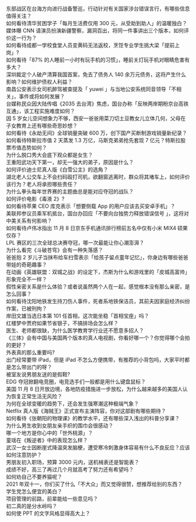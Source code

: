 东部战区在台海方向进行战备警巡，行动针对有关国家涉台错误言行，有哪些信息值得关注？  
如何看待清华贫困学子「每月生活费仅用 300 元，从受助到助人」的温暖独白？  
媒体曝 CNN 请演员扮演新疆警察，漏洞百出，将同一件事讲出三个版本，如何评价这一行为？  
如何看待成都一学校食堂人员变黄码无法返校，烹饪专业学生挑大梁「提前上岗」?  
如何看待「87% 的人睡前一小时有玩手机的习惯」，睡前关灯玩手机对眼睛危害有多大？  
深圳裁定个人破产清算我国首案，免去了债务人 140 余万元债务，这将产生什么影响？如何维护债权人利益？  
南昌公安表示女司机醉驾被查提及「 yuwei 」与当地公安系统同音领导「不相关」，事件或将如何发展？  
台媒称民众因大陆传唱《2035 去台湾》焦虑，国台办称「反映两岸期盼京台高铁互通」，该工程实施难度如何？  
因 5 岁女儿空间想象力不够，西安一爸爸用菜刀切土豆教女儿立体几何，父母在子女教育上还有哪些奇思妙想？  
如何看待《永劫无间》全球销量突破 600 万，创下国产买断制游戏销量新纪录？  
如何看待特斯拉市值 2 天蒸发 1.3 万亿，马斯克弟弟抢先套现 7 亿元？特斯拉股票市值态势如何？  
为什么脱口秀大会底下观众都是女生？  
王重阳武功天下第一，却无一强大的弟子，原因是什么？  
如何评价迪士尼真人版《白雪公主》的选角？  
湖北老人公交车上不会扫码殴打司机，欲翻窗逃离时，群众将其堵车上，如何评价该行为？老人将承担哪些责任？  
为什么拳头每年世界赛的主题曲总是能对应夺冠的战队？  
如何评价电影《毒液 2》?  
如何看待苹果 CEO 库克表示「想要侧载 App 的用户应该去买安卓手机」？  
美联邦参议员乘军机抵台，国台办回应「不要向台独势力释放错误信号 」，这将对中美关系有何影响？  
如何看待卢伟冰指出 11 月 8 日京东手机通讯排行榜前五名中仅有小米 MIX4 硕果仅存？  
LPL 赛区的三次全球总决赛夺冠，哪一次最能让你心潮澎湃？  
为什么看完《斗破苍穹》会有一种失落感？  
爸爸抱 2 岁儿子当抹布给车扫雪表示「给孩子留点童年记忆」，你身边有哪些爸爸带娃的奇葩趣事？  
在动画《英雄联盟：双城之战》的设定下，杰斯为什么和游戏里的「皮城高富帅」形象完全不一样？  
假性亲密关系是什么体验？或者说虽然两个人在一起，感觉根本没有那么亲密，是怎么回事？  
如何看待沈阳地铁发生持刀伤人事件，死者系地铁保洁员，其前夫因家庭经济纠纷作案，已被刑拘？  
岸田文雄当选日本第 101 任首相，这次能坐稳「首相宝座」吗？  
红楼梦中贾府如果节省银子，不搞排场会怎么样？  
医生、老师都很缺，为什么医学教育学行业还不愿意多招人？  
《三体》会有中国与美国两个版本的真人电视剧，你看好哪一个？你觉得哪个会拍的更好？  
外表真的那么重要吗?  
出门经常要带 iPad，但是 iPad 不怎么方便携带，有推荐的小背包吗，大家平时都是怎么带出门的呀？  
被室友说男朋友送的是假鞋?  
EDG 夺冠掀翻电竞圈，电竞选手们一般都是用什么键盘鼠标？  
美国 11 月 8 日开放边境，各地防疫措施进一步放松，为什么越来越多的美国人认为恢复正常生活无风险？  
为何在全球变暖的趋势下，还会发生强寒潮这种极端气象？  
Netflix 真人版《海贼王》正式宣布主演阵容，你对这部剧有哪些期待？  
如何看待《张朝阳的物理课》的教学水平，还有哪些深入浅出的科普分享课？  
为什么男生收到女朋友亲手织的围巾会很感动？  
哪一个地方是你心中的「世外桃源」？  
童瑶在《叛逆者》中的表现怎么样？  
武汉一女士因断崖式降温突发脑梗，遭受寒冷刺激身体容易有什么不良反应？应该如何注意防护？  
男朋友初入职场，预算 3000 元内，送机械表还是智能表？  
成绩不好，高三了再过几个月就高考了努力还有希望吗？  
如何劝自己不要养猫呢？  
2021 年双十一，你们买了什么「不大众」而又觉得很赞，想推荐给别的东西？  
学生党怎么便宜的美白？  
项目管理的前路，前辈能给一些意见吗？  
初二真的是分水岭吗？  
如何使 PPT 的文字风格显得高大上？  
